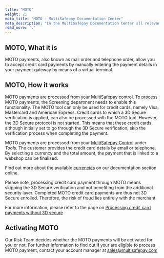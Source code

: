 ```yaml
---
title: "MOTO"
weight: 21
meta_title: "MOTO - MultiSafepay Documentation Center"
meta_description: "In the MultiSafepay Documentation Center all relevant information regarding our Plugins and API. As well as Support pages for Payment Method, Tools and General Questions. You can also find the contact details of our Support Team and Integration Team."
read_more: '.'
---
```


## MOTO, What it is

MOTO payments, also known as mail order and telephone order, allow you to accept credit card payments by manually entering the payment details in your payment gateway by means of a virtual terminal.

## MOTO, How it works

MOTO payments are processed from your MultiSafepay control. To process MOTO payments, the Screening department needs to enable this functionality. The MOTO tool can only be used for credit cards, namely Visa, Mastercard and American Express. Credit cards to which a 3D Secure verification is applied, can also be processed with the MOTO tool. However, the 3D Secure protocol is not started. This means that these credit cards, although initially set to go through the 3D Secure verification, skip the verification process when completing the payment.

MOTO payments are processed from your [MultiSafepay Control](https://merchant.multisafepay.com/) under _Tools_. The customer provides the credit card details by email or telephone. By selecting a currency and the total amount, the payment that is linked to a webshop can be finalized.

Find out more about the available [currencies](/faq/general/which-currencies-are-supported-by-multisafepay/) on our documentation section online.

Please note, processing credit card payment through MOTO means skipping the 3D Secure verification and not benefiting from the additional security layer. 
Completed MOTO credit card payments are thus not 3D Secure enrolled. Therefore, the risk of fraud lies entirely with the merchant. 

For more information, please refer to the page on [Processing credit card payments without 3D secure](/faq/general/what-is-3d-secure/)

## Activating MOTO 

Our Risk Team decides whether the MOTO payments will be activated for you or not. For further information to find out if your are eligible to process MOTO payment, contact your account manager at <sales@multisafepay.com> 



